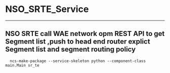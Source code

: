 # NSO_SRTE_Service
---
## NSO SRTE call WAE network opm REST API to get Segment list ,push to head end router explict Segment list and segment routing policy

      ncs-make-package --service-skeleton python --component-class main.Main sr_te